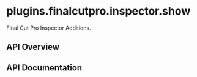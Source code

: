 # plugins.finalcutpro.inspector.show

Final Cut Pro Inspector Additions.

## API Overview

## API Documentation

